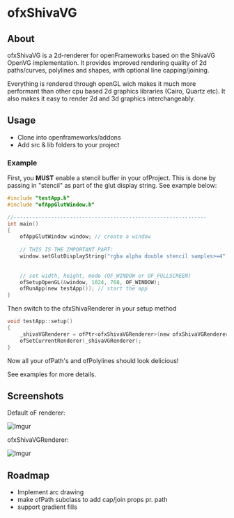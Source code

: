 # ofxShivaVG

## About

ofxShivaVG is a 2d-renderer for openFrameworks based on the ShivaVG OpenVG implementation. It provides improved rendering quality of 2d paths/curves, polylines and shapes, with optional line capping/joining.

Everything is rendered through openGL wich makes it much more performant than other cpu based 2d graphics libraries (Cairo, Quartz etc). It also makes it easy to render 2d and 3d graphics interchangeably.

## Usage

* Clone into openframeworks/addons
* Add src & lib folders to your project

### Example

First, you **MUST** enable a stencil buffer in your ofProject. This is done by passing in "stencil" as part of the glut display string. See example below:


```c
#include "testApp.h"
#include "ofAppGlutWindow.h"

//--------------------------------------------------------------
int main()
{
	ofAppGlutWindow window; // create a window
	
	// THIS IS THE IMPORTANT PART:
    window.setGlutDisplayString("rgba alpha double stencil samples>=4");
    
    
	// set width, height, mode (OF_WINDOW or OF_FULLSCREEN)
	ofSetupOpenGL(&window, 1024, 768, OF_WINDOW);
	ofRunApp(new testApp()); // start the app
}
```

Then switch to the ofxShivaRenderer in your setup method

```c
void testApp::setup()
{
    _shivaVGRenderer = ofPtr<ofxShivaVGRenderer>(new ofxShivaVGRenderer);
    ofSetCurrentRenderer(_shivaVGRenderer);
}
```

Now all your ofPath's and ofPolylines should look delicious!

See examples for more details.

## Screenshots

Default oF renderer:

![Imgur](http://i.imgur.com/hMSeaZu.png)

ofxShivaVGRenderer:

![Imgur](http://i.imgur.com/hsh4HzM.png)

## Roadmap

  - Implement arc drawing  
  - make ofPath subclass to add cap/join props pr. path  
  - support gradient fills  
